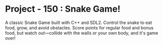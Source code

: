 # Project - 150 : Snake Game!

A classic Snake Game built with C++ and SDL2. Control the snake to eat food, grow, and avoid obstacles. Score points for regular food and bonus food, but watch out—collide with the walls or your own body, and it's game over! 
